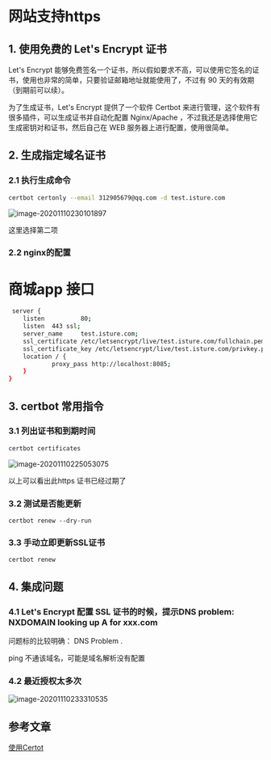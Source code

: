 # 网站支持https

## 1. 使用免费的 Let's Encrypt 证书

Let's Encrypt 能够免费签名一个证书，所以假如要求不高，可以使用它签名的证书，使用也非常的简单，只要验证邮箱地址就能使用了，不过有 90 天的有效期（到期前可以续）。

为了生成证书，Let's Encrypt 提供了一个软件 Certbot 来进行管理，这个软件有很多插件，可以生成证书并自动化配置 Nginx/Apache ，不过我还是选择使用它生成密钥对和证书，然后自己在 WEB 服务器上进行配置，使用很简单。



## 2. 生成指定域名证书

### 2.1 执行生成命令

```bash
certbot certonly --email 312905679@qq.com -d test.isture.com 
```

![image-20201110230101897](https://gitee.com/zszdevelop/blogimage/raw/master/img/image-20201110230101897.png)

这里选择第二项

### 2.2 nginx的配置

 # 商城app 接口
```sh
 server {
    listen          80;
    listen  443 ssl;
    server_name     test.isture.com;
    ssl_certificate /etc/letsencrypt/live/test.isture.com/fullchain.pem;
    ssl_certificate_key /etc/letsencrypt/live/test.isture.com/privkey.pem;
    location / {
            proxy_pass http://localhost:8085;
    }
}
```
## 3. certbot 常用指令

### 3.1 列出证书和到期时间

```sh
certbot certificates
```

![image-20201110225053075](https://gitee.com/zszdevelop/blogimage/raw/master/img/image-20201110225053075.png)

以上可以看出此https 证书已经过期了

### 3.2 测试是否能更新

```
certbot renew --dry-run
```

### 3.3 手动立即更新SSL证书

```
certbot renew 
```

## 4. 集成问题

### 4.1 Let's Encrypt 配置 SSL 证书的时候，提示DNS problem: NXDOMAIN looking up A for xxx.com

问题标的比较明确： DNS Problem .

ping 不通该域名，可能是域名解析没有配置

### 4.2 最近授权太多次

![image-20201110233310535](https://gitee.com/zszdevelop/blogimage/raw/master/img/image-20201110233310535.png)

## 参考文章

[使用Certot](https://learnku.com/laravel/t/2525/using-certbot-lets-encrypt-small-step-run-towards-https)


